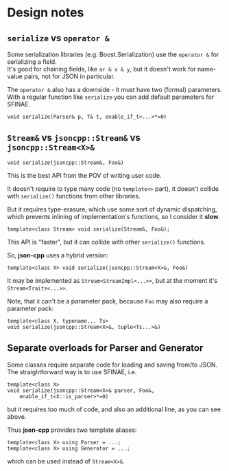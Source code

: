 # Design notes

## `serialize` vs `operator &`

Some serialization libraries (e.g. Boost.Serialization) use the `operator &` for serializing a field.  
It's good for chaining fields, like `ar & x & y`, but it doesn't work for name-value pairs, not for JSON in particular.

The `operator &` also has a downside - it must have two (formal) parameters. With a regular function like `serialize` you can add default parameters for SFINAE.

    void serialize(Parser& p, T& t, enable_if_t<...>*=0)

## `Stream&` vs `jsoncpp::Stream&` vs `jsoncpp::Stream<X>&`

    void serialize(jsoncpp::Stream&, Foo&)

This is the best API from the POV of writing user code.  

It doesn't require to type many code (no `template<>` part), it doesn't collide with `serialize()` functions from other libraries.

But it requires type-erasure, which use some sort of dynamic dispatching, which prevents inlining of implementation's functions, so I consider it **slow**.

    template<class Stream> void serialize(Stream&, Foo&);

This API is "faster", but it can collide with other `serialize()` functions.

So, **json-cpp** uses a hybrid version:

    template<class X> void serialize(jsoncpp::Stream<X>&, Foo&)

It may be implemented as `Stream<StreamImpl<...>>`, but at the moment it's  `Stream<Traits<...>>`.

Note, that `X` can't be a parameter pack, because `Foo` may also require a parameter pack:

    template<class X, typename... Ts>
    void serialize(jsoncpp::Stream<X>&, tuple<Ts...>&)

## Separate overloads for Parser and Generator

Some classes require separate code for loading and saving from/to JSON.
The straightforward way is to use SFINAE, i.e.

    template<class X>
    void serialize(jsoncpp::Stream<X>& parser, Foo&,
        enable_if_t<X::is_parser>*=0)

but it requires too much of code, and also an additional line, as you can see above.

Thus **json-cpp** provides two template aliases:

    template<class X> using Parser = ...;
    template<class X> using Generator = ...;

which can be used instead of `Stream<X>&`.
